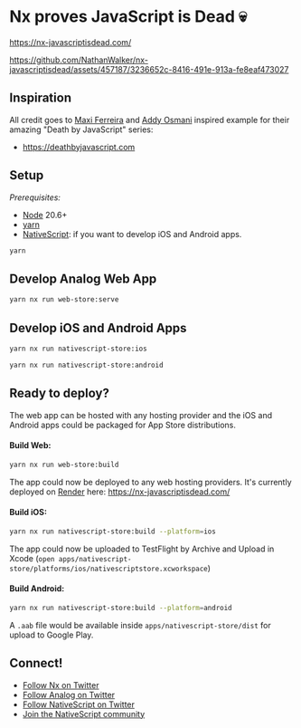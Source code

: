 # Nx proves JavaScript is Dead 💀

https://nx-javascriptisdead.com/

https://github.com/NathanWalker/nx-javascriptisdead/assets/457187/3236652c-8416-491e-913a-fe8eaf473027

## Inspiration

All credit goes to [Maxi Ferreira](https://twitter.com/charca) and [Addy Osmani](https://twitter.com/addyosmani) inspired example for their amazing "Death by JavaScript" series:
- https://deathbyjavascript.com

## Setup

*Prerequisites:*
- [Node](https://nodejs.org) 20.6+
- [yarn](https://classic.yarnpkg.com)
- [NativeScript](https://beta.docs.nativescript.org/setup/): if you want to develop iOS and Android apps.

```bash
yarn
```

## Develop Analog Web App

```bash
yarn nx run web-store:serve
```

## Develop iOS and Android Apps

```bash
yarn nx run nativescript-store:ios

yarn nx run nativescript-store:android
```

## Ready to deploy?

The web app can be hosted with any hosting provider and the iOS and Android apps could be packaged for App Store distributions.

#### Build Web:

```bash
yarn nx run web-store:build
```

The app could now be deployed to any web hosting providers. It's currently deployed on [Render](https://render.com/) here: https://nx-javascriptisdead.com/


#### Build iOS:

```bash
yarn nx run nativescript-store:build --platform=ios
```

The app could now be uploaded to TestFlight by Archive and Upload in Xcode (`open apps/nativescript-store/platforms/ios/nativescriptstore.xcworkspace`)

#### Build Android:

```bash
yarn nx run nativescript-store:build --platform=android
```

A `.aab` file would be available inside `apps/nativescript-store/dist` for upload to Google Play.

## Connect!

- [Follow Nx on Twitter](https://twitter.com/nxdevtools)
- [Follow Analog on Twitter](https://twitter.com/analogjs)
- [Follow NativeScript on Twitter](https://twitter.com/NativeScript)
- [Join the NativeScript community](https://nativescript.org/discord)
